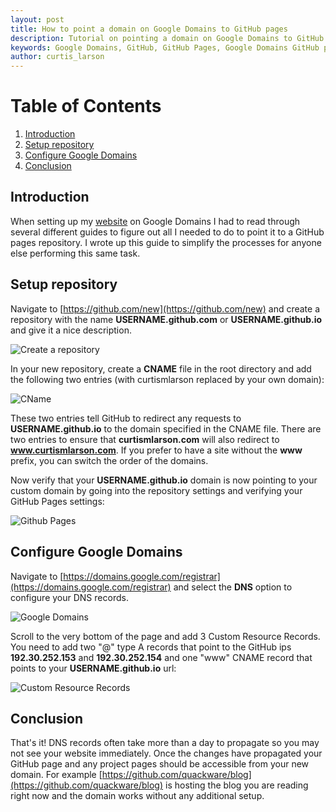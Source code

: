 ```yaml
---
layout: post
title: How to point a domain on Google Domains to GitHub pages
description: Tutorial on pointing a domain on Google Domains to GitHub pages
keywords: Google Domains, GitHub, GitHub Pages, Google Domains GitHub pages
author: curtis_larson
---
```


# Table of Contents

1. [Introduction](#introduction)
2. [Setup repository](#setup-repository)
3. [Configure Google Domains](#configure-google-domains)
4. [Conclusion](#conclusion)

## Introduction

When setting up my [website](http://www.curtismlarson.com) on Google Domains I had to read through several different guides to figure out all I needed to do to point it to a GitHub pages repository. I wrote up this guide to simplify the processes for anyone else performing this same task.

## Setup repository

Navigate to [https://github.com/new](https://github.com/new) and create a repository with the name **USERNAME.github.com** or **USERNAME.github.io** and give it a nice description.

![Create a repository](http://i.imgur.com/zQ5BxEH.png "Create a repository")

In your new repository, create a **CNAME** file in the root directory and add the following two entries (with curtismlarson replaced by your own domain):

![CName](http://i.imgur.com/LR37up5.png "CName")

These two entries tell GitHub to redirect any requests to **USERNAME.github.io** to the domain specified in the CNAME file. There are two entries to ensure that **curtismlarson.com** will also redirect to **www.curtismlarson.com**. If you prefer to have a site without the **www** prefix, you can switch the order of the domains.

Now verify that your **USERNAME.github.io** domain is now pointing to your custom domain by going into the repository settings and verifying your GitHub Pages settings:

![Github Pages](http://i.imgur.com/RsA5XUO.png "GitHub Pages")

## Configure Google Domains

Navigate to [https://domains.google.com/registrar](https://domains.google.com/registrar) and select the **DNS** option to configure your DNS records.

![Google Domains](http://i.imgur.com/oA40Qkq.png "Google Domains")

Scroll to the very bottom of the page and add 3 Custom Resource Records. You need to add two "@" type A records that point to the GitHub ips **192.30.252.153** and **192.30.252.154** and one "www" CNAME record that points to your **USERNAME.github.io** url:

![Custom Resource Records](http://i.imgur.com/xO3At1V.png "Custom Resource Records")

## Conclusion

That's it! DNS records often take more than a day to propagate so you may not see your website immediately. Once the changes have propagated your GitHub page and any project pages should be accessible from your new domain. For example [https://github.com/quackware/blog](https://github.com/quackware/blog) is hosting the blog you are reading right now and the domain works without any additional setup.